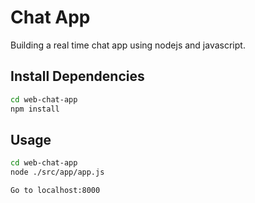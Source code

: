 #  Chat App

Building a real time chat app using nodejs and javascript.


## Install Dependencies
```bash
cd web-chat-app
npm install
```

## Usage

```bash
cd web-chat-app
node ./src/app/app.js
```
```
Go to localhost:8000
```

